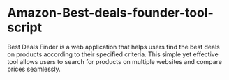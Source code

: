 # Amazon-Best-deals-founder-tool-script
Best Deals Finder is a web application that helps users find the best deals on products according to their specified criteria. This simple yet effective tool allows users to search for products on multiple websites and compare prices seamlessly.
